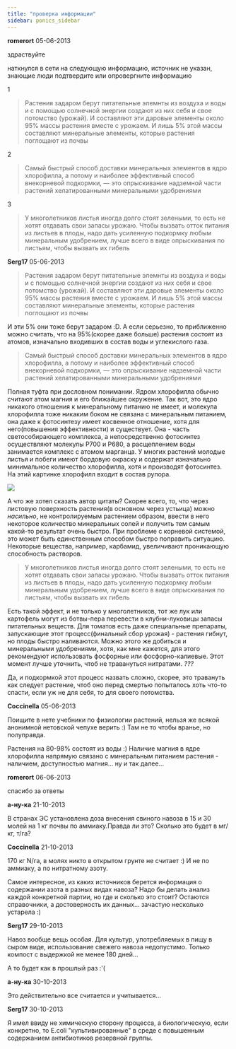 ```yaml
---
title: "проверка информации"
sidebar: ponics_sidebar
---
```


**romerort** 05-06-2013

здраствуйте 

наткнулся в сети на следующую информацию, источник не указан, знающие люди подтвердите или опровергните информацию

1

> Растения задаром берут питательные элемнты из воздуха и воды и с помощью солнечной энергии создают из них себя и свое потомство (урожай). И составляют эти даровые элементы около 95% массы растения вместе с урожаем. И лишь 5% этой массы составляют минеральные элементы, которые растения поглощают из почвы

2

> Самый быстрый способ доставки минеральных элементов в ядро хлорофилла, а потому и наиболее эффективный способ внекорневой подкормки, — это опрыскивание надземной части растений хелатированными минеральными удобрениями

3

> У многолетников листья иногда долго стоят зелеными, то есть не хотят отдавать свои запасы урожаю. Чтобы вызвать отток питания из листьев в плоды, надо дать усиленную подкормку любым минеральным удобрением, лучше всего в виде опрыскивания по листьям, чтобы вызвать их гибель



**Serg17** 05-06-2013

> Растения задаром берут питательные элемнты из воздуха и воды и с помощью солнечной энергии создают из них себя и свое потомство (урожай). И составляют эти даровые элементы около 95% массы растения вместе с урожаем. И лишь 5% этой массы составляют минеральные элементы, которые растения поглощают из почвы

И эти 5% они тоже берут задаром :D. А если серьезно, то приближенно можно считать, что на 95%(скорее даже больше) растения состоят из атомов, изначально входивших в состав воды и углекислого газа.

> Самый быстрый способ доставки минеральных элементов в ядро хлорофилла, а потому и наиболее эффективный способ внекорневой подкормки, — это опрыскивание надземной части растений хелатированными минеральными удобрениями

Полная туфта при дословном понимании. Ядром хлорофилла обычно считают атом магния и его ближайшее окружение. Так вот, это ядро никакого отношения к минеральному питанию не имеет, и молекула хлорофилла тоже никаким боком не связана с минеральным питанием, она даже к фотосинтезу имеет косвенное отношение, хотя для него(повышения эффективности) и существует. Она - часть светособирающего комплекса, а непосредственно фотосинтез осуществляют молекулы P700 и P680, а расщеплением воды занимается комплекс с атомом марганца. У многих растений молодые листья и побеги имеют бордовую окраску и содержат изначально минимальное количество хлорофилла, хотя и производят фотосинтез. На этий картинке хлорофилл входит в состав рупора.

![](/imagehost/thumbs/kqk.jpg)

А что же хотел сказать автор цитаты? Скорее всего, то, что через листовую поверхность растения(в основном через устьица) можно _насильно_, не контролируемым растением образом, ввести в него некоторое количество минеральных солей и получить тем самым какой-то результат очень быстро. При проблеме с корневой системой, это может быть единственным способом быстро поправить ситуацию. Некоторые вещества, например, карбамид, увеличивают проникающую способность растворов.

> У многолетников листья иногда долго стоят зелеными, то есть не хотят отдавать свои запасы урожаю. Чтобы вызвать отток питания из листьев в плоды, надо дать усиленную подкормку любым минеральным удобрением, лучше всего в виде опрыскивания по листьям, чтобы вызвать их гибель

Есть такой эффект, и не только у многолетников, тот же лук или картофель могут из ботвы-пера перевести в клубни-луковицы запасы питательных веществ. Для томатов есть даже специальные препараты, запускающие этот процесс(финальный сбор урожая) - растения гибнут, но плоды быстро наливаются. Можно этого же добиться и минеральными удобрениями, хотя, как мне кажется, для этого рекомендуют использовать фосфорные или фосфорно-калиевые. Этот момент лучше уточнить, чтоб не травануться нитратами. *???*

Да, и подкормкой этот процесс назвать сложно, скорее, это травануть как следует растение, чтоб оно перед смертью попыталось хоть что-то спасти, если уж не для себя, то для своего потомства.


**Coccinella** 05-06-2013

Поищите в нете учебники по физиологии растений, нельзя же всякой анонимной нетовской чепухе верить :) Там не то чтобы вранье, но полуправда.

Растения на 80-98% состоят из воды :) Наличие магния в ядре хлорофилла напрямую связано с минеральным питанием растения - наличием, доступностью магния... ну и так далее...


**romerort** 06-06-2013

спасибо за ответы


**а-ну-ка** 21-10-2013

В странах ЭС установлена доза внесения свиного навоза в 15 и 30 молей на 1 кг почвы по аммиаку.Правда ли это? Сколько это будет в мг/кг, т/га?


**Coccinella** 21-10-2013

170 кг N/га, в молях никто в открытом грунте не считает :) И не по аммиаку, а по нитратному азоту.

Самое интересное, из каких источников берется информация о содержании азота в разных видах навоза? Надо бы делать анализ каждой конкретной партии, но где и сколько это стоит? Остаются справочники, а достоверность их данных... зачастую несколько устарела :)


**Serg17** 29-10-2013

Навоз вообще вещь особая. Для культур, употребляемых в пищу в сыром виде, использование свежего навоза недопустимо. Только компост с выдержкой не менее 180 дней...

А то будет как в прошлый раз :&#039;(


**а-ну-ка** 30-10-2013

Это действительно все считается и учитывается...


**Serg17** 30-10-2013

Я имел ввиду не химическую сторону процесса, а биологическую, если конкретно, то E.coli "культивированные" в среде с повышенным содержанием антибиотиков резервной группы.


